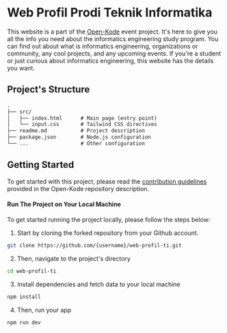 # Web Profil Prodi Teknik Informatika

This website is a part of the [Open-Kode](https://github.com/ngodingo/open-kode) event project. It's here to give you all the info you need about the informatics engineering study program. You can find out about what is informatics engineering, organizations or community, any cool projects, and any upcoming events. If you're a student or just curious about informatics engineering, this website has the details you want.

## Project's Structure

```txt
.
├── src/
│   ├── index.html      # Main page (entry point)
│   └── input.css       # Tailwind CSS directives
├── readme.md           # Project description
├── package.json        # Node.js configuration
└── ...                 # Other configuration
```

## Getting Started

To get started with this project, please read the [contribution guidelines](https://github.com/ngodingo/open-kode) provided in the Open-Kode repository description.

#### Run The Project on Your Local Machine

To get started running the project locally, please follow the steps below:

1. Start by cloning the forked repository from your Github account.

```bash
git clone https://github.com/{username}/web-profil-ti.git
```

2. Then, navigate to the project's directory

```bash
cd web-profil-ti
```

3. Install dependencies and fetch data to your local machine

```bash
npm install
```

4. Then, run your app

```bash
npm run dev
```
